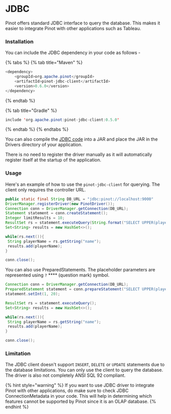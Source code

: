 # JDBC

Pinot offers standard JDBC interface to query the database. This makes it easier to integrate Pinot with other applications such as Tableau.  

### Installation

You can include the JDBC dependency in your code as follows - 

{% tabs %}
{% tab title="Maven" %}
```java
<dependency>
    <groupId>org.apache.pinot</groupId>
    <artifactId>pinot-jdbc-client</artifactId>
    <version>0.6.0</version>
</dependency>
```
{% endtab %}

{% tab title="Gradle" %}
```java
include 'org.apache.pinot:pinot-jdbc-client:0.5.0'
```
{% endtab %}
{% endtabs %}

   
You can also compile the [JDBC code](https://github.com/apache/pinot/tree/master/pinot-clients/pinot-jdbc-client) into a JAR and place the JAR in the Drivers directory of your application.   
  
There is no need to register the driver manually as it will automatically register itself at the startup of the application.

### Usage

Here's an example of how to use the `pinot-jdbc-client` for querying. The client only requires the controller URL.

```java
public static final String DB_URL = "jdbc:pinot://localhost:9000"
DriverManager.registerDriver(new PinotDriver());
Connection conn = DriverManager.getConnection(DB_URL);
Statement statement = conn.createStatement();
Integer limitResults = 10;
ResultSet rs = statement.executeQuery(String.format("SELECT UPPER(playerName) AS name FROM baseballStats LIMIT %d", limitResults));
Set<String> results = new HashSet<>();

while(rs.next()){
 String playerName = rs.getString("name");
 results.add(playerName);
}

conn.close();
```

  
You can also use PreparedStatements. The placeholder parameters are represented using `?` **** \(question mark\) symbol.

```java
Connection conn = DriverManager.getConnection(DB_URL);
PreparedStatement statement = conn.prepareStatement("SELECT UPPER(playerName) AS name FROM baseballStats WHERE age = ?");
statement.setInt(1, 20);

ResultSet rs = statement.executeQuery();
Set<String> results = new HashSet<>();

while(rs.next()){
 String playerName = rs.getString("name");
 results.add(playerName);
}

conn.close();
```

### Limitation

The JDBC client doesn't support `INSERT`, `DELETE` or `UPDATE` statements due to the database limitations. You can only use the client to query the database.  
The driver is also not completely ANSI SQL 92 compliant. 

{% hint style="warning" %}
If you want to use JDBC driver to integrate Pinot with other applications, do make sure to check JDBC ConnectionMetadata in your code. This will help in determining which features cannot be supported by Pinot since it is an OLAP database.
{% endhint %}


